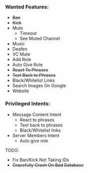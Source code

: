 ### Wanted Features:
- ~~Ban~~
- ~~Kick~~
- Mute
    - Timeout
    - See Muted Channel
- Music
- Deafen
- VC Mute
- Add Role
- Auto Give Role
- ~~React To Phrases~~
- ~~Text Back to Phrases~~
- Black/Whitelist Links
- Search Images On Google
- Website

### Privileged Intents:
- Message Content Intent
    - React to phrases
    - Text back to phrases
    - Black/Whitelist links
- Server Members Intent
    - Auto give role

TODO:
- Fix Ban/Kick Not Taking IDs
- ~~Gracefully Crash On Bad Database~~
